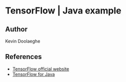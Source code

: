 # TensorFlow | Java example

## Author

Kevin Doolaeghe

## References

* [TensorFlow official website](https://www.tensorflow.org/)
* [TensorFlow for Java](https://www.tensorflow.org/install/lang_java?hl=fr)
